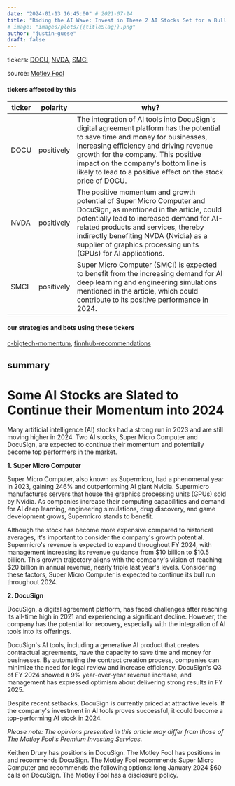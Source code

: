 ```yaml
---
date: "2024-01-13 16:45:00" # 2021-07-14
title: "Riding the AI Wave: Invest in These 2 AI Stocks Set for a Bull Run in 2024"
# image: "images/plots/{{titleSlag}}.png"
author: "justin-guese"
draft: false
---
```

tickers: <a href='https://finance.yahoo.com/quote/DOCU' target='_blank'>DOCU</a>, <a href='https://finance.yahoo.com/quote/NVDA' target='_blank'>NVDA</a>, <a href='https://finance.yahoo.com/quote/SMCI' target='_blank'>SMCI</a> 

source: <a href='https://www.fool.com/investing/2024/01/13/2-top-ai-stocks-ready-for-a-bull-run/' target='_blank'>Motley Fool</a>

#### tickers affected by this

| ticker | polarity | why? |
|------------|------------|------------|
| DOCU | positively | The integration of AI tools into DocuSign's digital agreement platform has the potential to save time and money for businesses, increasing efficiency and driving revenue growth for the company. This positive impact on the company's bottom line is likely to lead to a positive effect on the stock price of DOCU. |
| NVDA | positively | The positive momentum and growth potential of Super Micro Computer and DocuSign, as mentioned in the article, could potentially lead to increased demand for AI-related products and services, thereby indirectly benefiting NVDA (Nvidia) as a supplier of graphics processing units (GPUs) for AI applications. |
| SMCI | positively | Super Micro Computer (SMCI) is expected to benefit from the increasing demand for AI deep learning and engineering simulations mentioned in the article, which could contribute to its positive performance in 2024. |



#### our strategies and bots using these tickers

[c-bigtech-momentum](/strategies/c-bigtech-momentum), [finnhub-recommendations](/strategies/finnhub-recommendations)

## summary

# Some AI Stocks are Slated to Continue their Momentum into 2024

Many artificial intelligence (AI) stocks had a strong run in 2023 and are still moving higher in 2024. Two AI stocks, Super Micro Computer and DocuSign, are expected to continue their momentum and potentially become top performers in the market.

**1. Super Micro Computer**

Super Micro Computer, also known as Supermicro, had a phenomenal year in 2023, gaining 246% and outperforming AI giant Nvidia. Supermicro manufactures servers that house the graphics processing units (GPUs) sold by Nvidia. As companies increase their computing capabilities and demand for AI deep learning, engineering simulations, drug discovery, and game development grows, Supermicro stands to benefit.

Although the stock has become more expensive compared to historical averages, it's important to consider the company's growth potential. Supermicro's revenue is expected to expand throughout FY 2024, with management increasing its revenue guidance from $10 billion to $10.5 billion. This growth trajectory aligns with the company's vision of reaching $20 billion in annual revenue, nearly triple last year's levels. Considering these factors, Super Micro Computer is expected to continue its bull run throughout 2024.

**2. DocuSign**

DocuSign, a digital agreement platform, has faced challenges after reaching its all-time high in 2021 and experiencing a significant decline. However, the company has the potential for recovery, especially with the integration of AI tools into its offerings.

DocuSign's AI tools, including a generative AI product that creates contractual agreements, have the capacity to save time and money for businesses. By automating the contract creation process, companies can minimize the need for legal review and increase efficiency. DocuSign's Q3 of FY 2024 showed a 9% year-over-year revenue increase, and management has expressed optimism about delivering strong results in FY 2025.

Despite recent setbacks, DocuSign is currently priced at attractive levels. If the company's investment in AI tools proves successful, it could become a top-performing AI stock in 2024.

*Please note: The opinions presented in this article may differ from those of The Motley Fool's Premium Investing Services.*

Keithen Drury has positions in DocuSign. The Motley Fool has positions in and recommends DocuSign. The Motley Fool recommends Super Micro Computer and recommends the following options: long January 2024 $60 calls on DocuSign. The Motley Fool has a disclosure policy.